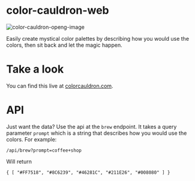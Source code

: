 # color-cauldron-web

![color-cauldron-openg-image](https://github.com/MadMaxMcKinney/color-cauldron-web/assets/1159073/aa7be0e8-91bf-4950-ba18-dc9f84b5317c)

Easily create mystical color palettes by describing how you would use the colors, then sit back and let the magic happen.

# Take a look

You can find this live at [colorcauldron.com](https://colorcauldron.com).

# API

Just want the data? Use the api at the `brew` endpoint. It takes a query parameter `prompt` which is a string that describes how you would use the colors. For example:

`/api/brew?prompt=coffee+shop`

Will return

`{ [ "#FF7518", "#8C6239", "#46281C", "#211E26", "#008080" ] }`
